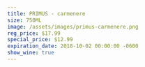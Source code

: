 ```yaml
---
title: PRIMUS - carmenere
size: 750ML
image: /assets/images/primus-carmenere.png
reg_price: $17.99
special_price: $12.99
expiration_date: 2018-10-02 00:00:00 -0600
show_wine: true
---
```


